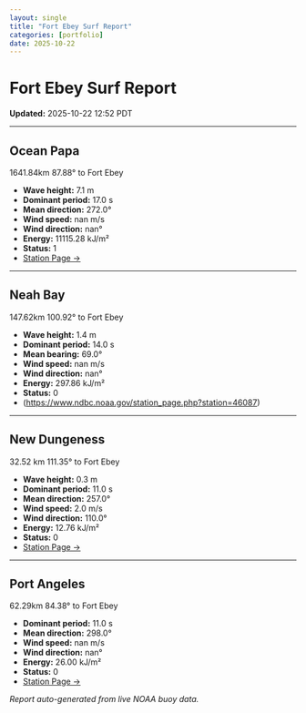 ```yaml
---
layout: single
title: "Fort Ebey Surf Report"
categories: [portfolio]
date: 2025-10-22
---
```


# Fort Ebey Surf Report
**Updated:** 2025-10-22 12:52 PDT

---

## Ocean Papa 
1641.84km 87.88° to Fort Ebey
- **Wave height:** 7.1 m  
- **Dominant period:** 17.0 s  
- **Mean direction:** 272.0°  
- **Wind speed:** nan m/s  
- **Wind direction:** nan°  
- **Energy:** 11115.28 kJ/m²  
- **Status:** 1  
- [Station Page →](https://www.ndbc.noaa.gov/station_page.php?station=46246)

---

## Neah Bay 
147.62km 100.92° to Fort Ebey

- **Wave height:** 1.4 m  
- **Dominant period:** 14.0 s  
- **Mean bearing:** 69.0°  
- **Wind speed:** nan m/s  
- **Wind direction:** nan°  
- **Energy:** 297.86 kJ/m²  
- **Status:** 0  
- (https://www.ndbc.noaa.gov/station_page.php?station=46087)

---

## New Dungeness 
32.52 km 111.35° to Fort Ebey 

- **Wave height:** 0.3 m  
- **Dominant period:** 11.0 s  
- **Mean direction:** 257.0°  
- **Wind speed:** 2.0 m/s  
- **Wind direction:** 110.0°  
- **Energy:** 12.76 kJ/m²  
- **Status:** 0  
- [Station Page →](https://www.ndbc.noaa.gov/station_page.php?station=46088)

---

## Port Angeles 
62.29km 84.38° to Fort Ebey 
- **Dominant period:** 11.0 s  
- **Mean direction:** 298.0°  
- **Wind speed:** nan m/s  
- **Wind direction:** nan°  
- **Energy:** 26.00 kJ/m²  
- **Status:** 0  
- [Station Page →](https://www.ndbc.noaa.gov/station_page.php?station=46267)

*Report auto-generated from live NOAA buoy data.*

